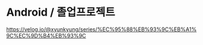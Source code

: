 # Android / 졸업프로젝트
https://velog.io/@xyunkyung/series/%EC%95%88%EB%93%9C%EB%A1%9C%EC%9D%B4%EB%93%9C
